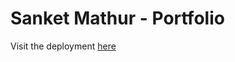 # Sanket Mathur - Portfolio

Visit the deployment [here](https://sanket-mathur.github.io/portfolio/)

